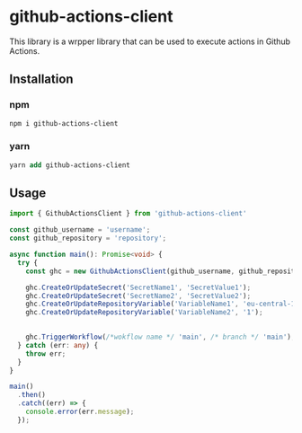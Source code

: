 # github-actions-client

This library is a wrpper library that can be used to execute actions in Github Actions.

## Installation

### npm
```ps
npm i github-actions-client 
```

### yarn
```ps
yarn add github-actions-client
```

## Usage


```ts
import { GithubActionsClient } from 'github-actions-client'

const github_username = 'username';
const github_repository = 'repository';

async function main(): Promise<void> {
  try {
    const ghc = new GithubActionsClient(github_username, github_repository);

    ghc.CreateOrUpdateSecret('SecretName1', 'SecretValue1');
    ghc.CreateOrUpdateSecret('SecretName2', 'SecretValue2');
    ghc.CreateOrUpdateRepositoryVariable('VariableName1', 'eu-central-1');
    ghc.CreateOrUpdateRepositoryVariable('VariableName2', '1');
   

    ghc.TriggerWorkflow(/*wokflow name */ 'main', /* branch */ 'main');
  } catch (err: any) {
    throw err;
  }
}

main()
  .then()
  .catch((err) => {
    console.error(err.message);
  });

```
